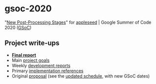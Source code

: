 # gsoc-2020
"[New Post-Processing Stages](https://summerofcode.withgoogle.com/archive/2020/projects/4671601607442432/)" for [appleseed](http://appleseedhq.net/) | Google Summer of Code 2020 ([GSoC](https://summerofcode.withgoogle.com/about/))

## Project write-ups
- **[Final report](gsoc-final-report.md)**
- Main [project goals](gsoc-goals.md)
- Weekly [development reports](gsoc-weekly.md)
- Primary [implementation references](gsoc-fx-references.md)
- Original [proposal](gsoc-proposal.md) (see the [updated schedule](gsoc-schedule.md), with new GSoC dates)
